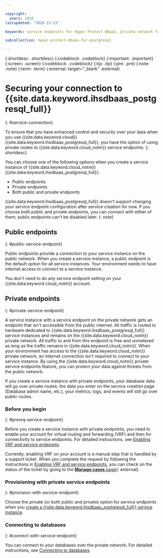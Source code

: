```yaml
---

copyright:
  years: 2020
lastupdated: "2020-12-23"

keywords: service endpoints for Hyper Protect DBaaS, private network for Hyper Protect DBaaS

subcollection: hyper-protect-dbaas-for-postgresql

---
```


{:shortdesc: .shortdesc}
{:codeblock: .codeblock}
{:important: .important}
{:screen: .screen}
{:codeblock: .codeblock}
{:tip: .tip}
{:pre: .pre}
{:note: .note}
{:term: .term}
{:external: target="_blank" .external}

# Securing your connection to {{site.data.keyword.ihsdbaas_postgresql_full}}
{: #service-connection}

To ensure that you have enhanced control and security over your data when you use {{site.data.keyword.cloud}} {{site.data.keyword.ihsdbaas_postgresql_full}}, you have the option of using private routes to {{site.data.keyword.cloud_notm}} service endpoints. 
{: shortdesc}

You can choose one of the following options when you create a service instance of {{site.data.keyword.cloud_notm}} {{site.data.keyword.ihsdbaas_postgresql_full}}:
- Public endpoints
- Private endpoints
- Both public and private endpoints

{{site.data.keyword.ihsdbaas_postgresql_full}} doesn't support changing your service endpoint configuration after service creation for now. If you choose both public and private endpoints, you can connect with either of them; public endpoints can't be disabled later.
{: note}

## Public endpoints
{: #public-service-endpoint}

Public endpoints provide a connection to your service instance on the public network. When you create a service instance, a public endpoint is the default option for all service instances. Your environment needs to have internet access to connect to a service instance.

You don't need to do any service endpoint setting on your {{site.data.keyword.cloud_notm}} account.

## Private endpoints
{: #private-service-endpoint}

A service instance with a service endpoint on the private network gets an endpoint that isn't accessible from the public internet. All traffic is routed to hardware dedicated to {{site.data.keyword.ihsdbaas_postgresql_full}} service instances and remains on the {{site.data.keyword.cloud_notm}} private network. All traffic to and from this endpoint is free and unmetered as long as the traffic remains in {{site.data.keyword.cloud_notm}}. When your environment has access to the {{site.data.keyword.cloud_notm}} private network, an internet connection isn't required to connect to your service instance. By using the {{site.data.keyword.cloud_notm}} private service endpoints feature, you can protect your data against threats from the public network. 

If you create a service instance with private endpoints, your database data will go over private routes; the data you enter on the service creation page (Database admin name, etc.), your metrics, logs, and events will still go over public routes.

### Before you begin
{: #prereq-service-endpoint}

Before you create a service instance with private endpoints, you need to enable your account for virtual routing and forwarding (VRF) and then for connectivity to service endpoints. For detailed instructions, see [Enabling VRF and service endpoints](/docs/account?topic=account-vrf-service-endpoint).

Currently, enabling VRF on your account is a manual step that is handled by a support ticket. When you complete the request by following the instructions in [Enabling VRF and service endpoints](/docs/account?topic=account-vrf-service-endpoint), you can check on the status of the ticket by going to the [**Manage cases** page](https://cloud.ibm.com/unifiedsupport/cases){: external}.

### Provisioning with private service endpoints
{: #provision-with-service-endpoint}

Choose the private (or both public and private) option for service endpoints when you [create a {{site.data.keyword.ihsdbaas_postgresql_full}} service instance](/docs/hyper-protect-dbaas-for-postgresql?topic=hyper-protect-dbaas-for-postgresql-create-service).

### Connecting to databases
{: #connect-with-service-endpoint}

You can connect to your databases over the private network. For detailed instructions, see [Connecting to databases](/docs/hyper-protect-dbaas-for-postgresql?topic=hyper-protect-dbaas-for-postgresql-gettingstarted#accessing-database-introduction).
